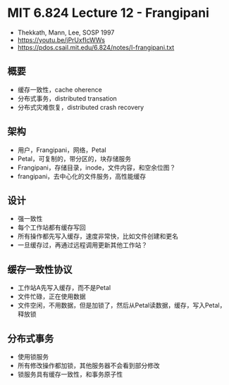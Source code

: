 # MIT 6.824 Lecture 12 - Frangipani
- Thekkath, Mann, Lee, SOSP 1997
- https://youtu.be/jPrUxfIcWWs
- https://pdos.csail.mit.edu/6.824/notes/l-frangipani.txt

## 概要
- 缓存一致性，cache oherence
- 分布式事务，distributed transation
- 分布式灾难恢复，distributed crash recovery

## 架构
- 用户，Frangipani，网络，Petal
- Petal，可复制的，带分区的，块存储服务
- Frangipani，存储目录，inode，文件内容，和空余位图？
- frangipani，去中心化的文件服务，高性能缓存

## 设计
- 强一致性
- 每个工作站都有缓存写回
- 所有操作都先写入缓存，速度非常快，比如文件创建和更名
- 一旦缓存过，再通过远程调用更新其他工作站？

## 缓存一致性协议
- 工作站A先写入缓存，而不是Petal
- 文件忙碌，正在使用数据
- 文件空闲，不用数据，但是加锁了，然后从Petal读数据，缓存，写入Petal，释放锁

## 分布式事务
- 使用锁服务
- 所有修改操作都加锁，其他服务器不会看到部分修改
- 锁服务具有缓存一致性，和事务原子性

